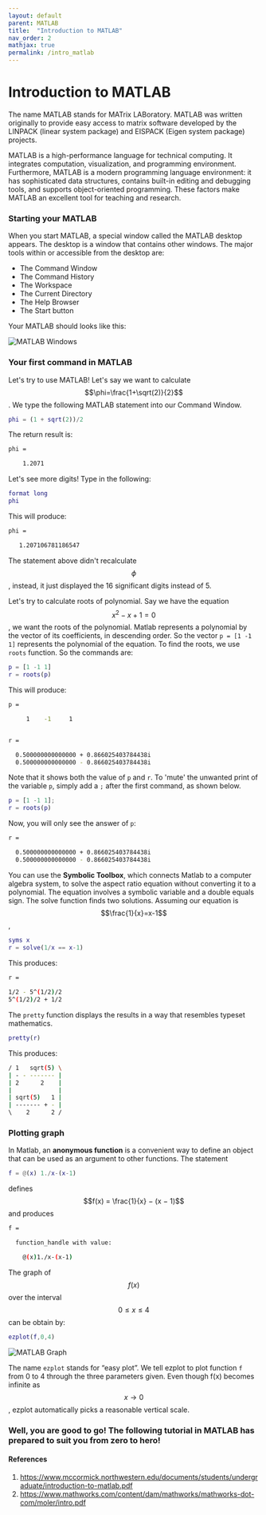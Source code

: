 ```yaml
---
layout: default
parent: MATLAB
title:  "Introduction to MATLAB"
nav_order: 2
mathjax: true
permalink: /intro_matlab
---
```


# Introduction to MATLAB

The name MATLAB stands for MATrix LABoratory. MATLAB was written originally to provide easy access to matrix software developed by the LINPACK (linear system package) and EISPACK (Eigen system package) projects.

MATLAB is a high-performance language for technical computing. It integrates computation, visualization, and programming environment. Furthermore, MATLAB is a modern programming language environment: it has sophisticated data structures, contains built-in editing and debugging tools, and supports object-oriented programming. These factors make MATLAB an excellent tool for teaching and research.

### Starting your MATLAB

When you start MATLAB, a special window called the MATLAB desktop appears. The desktop is a window that contains other windows. The major tools within or accessible from the desktop are:

- The Command Window
- The Command History
- The Workspace
- The Current Directory
- The Help Browser
- The Start button

Your MATLAB should looks like this:

![MATLAB Windows](images/t1.png)

### Your first command in MATLAB

Let's try to use MATLAB! Let's say we want to calculate $$\phi=\frac{1+\sqrt(2)}{2}$$. We type the following MATLAB statement into our Command Window.

```matlab
phi = (1 + sqrt(2))/2
```

The return result is:

```bash
phi =

    1.2071
```

Let's see more digits! Type in the following:

```matlab
format long
phi
```

This will produce:

```bash
phi =

   1.207106781186547
```

The statement above didn't recalculate $$\phi$$, instead, it just displayed the 16 significant digits instead of 5.

Let's try to calculate roots of polynomial. Say we have the equation $$x^2-x+1=0$$, we want the roots of the polynomial. Matlab represents a polynomial by the vector of its coefficients, in descending order. So the vector `p = [1 -1 1]` represents the polynomial of the equation. To find the roots, we use `roots` function. So the commands are:

```matlab
p = [1 -1 1]
r = roots(p)
```

This will produce:

```bash
p =

     1    -1     1


r =

  0.500000000000000 + 0.866025403784438i
  0.500000000000000 - 0.866025403784438i
```

Note that it shows both the value of `p` and `r`. To 'mute' the unwanted print of the variable `p`, simply add a `;` after the first command, as shown below.

```matlab
p = [1 -1 1];
r = roots(p)
```

Now, you will only see the answer of `p`:

```bash
r =

  0.500000000000000 + 0.866025403784438i
  0.500000000000000 - 0.866025403784438i
```

You can use the **Symbolic Toolbox**, which connects Matlab to a computer algebra system, to solve the aspect ratio equation without converting it to a polynomial. The equation involves a symbolic variable and a double equals sign. The solve function finds two solutions. Assuming our equation is $$\frac{1}{x}=x-1$$,

```matlab
syms x
r = solve(1/x == x-1)
```

This produces:

```bash
r =
 
1/2 - 5^(1/2)/2
5^(1/2)/2 + 1/2
```

The `pretty` function displays the results in a way that resembles typeset mathematics.

```matlab
pretty(r)
```

This produces:

```bash
/ 1   sqrt(5) \
| - - ------- |
| 2      2    |
|             |
| sqrt(5)   1 |
| ------- + - |
\    2      2 /
```

### Plotting graph

In Matlab, an **anonymous function** is a convenient way to define an object that can be used as an argument to other functions. The statement

```matlab
f = @(x) 1./x-(x-1)
```

defines $$f(x) = \frac{1}{x} − (x − 1)$$ and produces

```bash
f =

  function_handle with value:

    @(x)1./x-(x-1)
```

The graph of $$f(x)$$ over the interval $$0 \leq x \leq 4$$ can be obtain by:

```matlab
ezplot(f,0,4)
```

![MATLAB Graph](images/t2.png)

The name `ezplot` stands for “easy plot”. We tell ezplot to plot function `f` from 0 to 4 through the three parameters given.  Even though f(x) becomes infinite as $$x \rightarrow 0$$, ezplot automatically picks a reasonable vertical scale.

### Well, you are good to go! The following tutorial in MATLAB has prepared to suit you from zero to hero!

#### References

1. <https://www.mccormick.northwestern.edu/documents/students/undergraduate/introduction-to-matlab.pdf>
2. <https://www.mathworks.com/content/dam/mathworks/mathworks-dot-com/moler/intro.pdf>